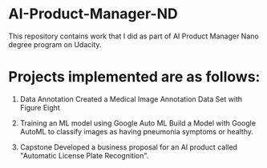 # AI-Product-Manager-ND
This repository contains work that I did as part of AI Product Manager Nano degree program on Udacity.


# Projects implemented are as follows:
1. Data Annotation
Created a Medical Image Annotation Data Set with Figure Eight

2. Training an ML model using Google Auto ML
Build a Model with Google AutoML to classify images as having pneumonia symptoms or healthy.

3. Capstone
Developed a business proposal for an AI product called "Automatic License Plate Recognition".
